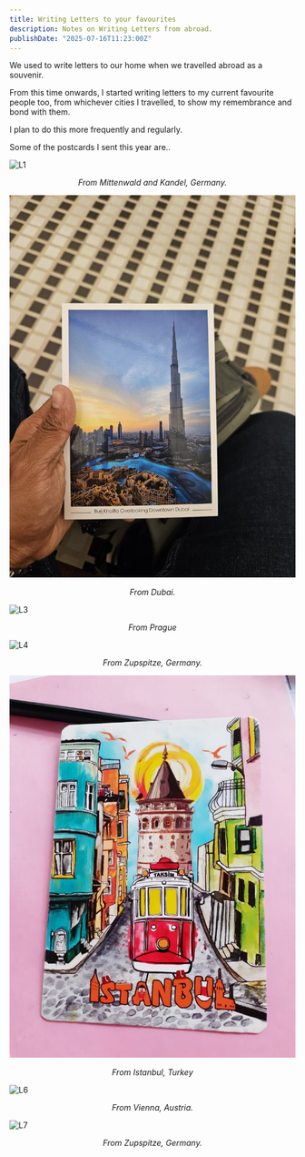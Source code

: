 ```yaml
---
title: Writing Letters to your favourites
description: Notes on Writing Letters from abroad.
publishDate: "2025-07-16T11:23:00Z"
---
```


We used to write letters to our home when we travelled abroad as a souvenir.

From this time onwards, I started writing letters to my current favourite people too, from whichever cities I travelled,  to show my remembrance and bond with them.

I plan to do this more frequently and regularly. 

Some of the postcards I sent this year are..

![L1](./L1.jpg)
<p align="center"><em>From Mittenwald and Kandel, Germany.</em></p>

![L2](./L2.jpg)
<p align="center"><em>From Dubai.</em></p>

![L3](./L3.jpg)
<p align="center"><em>From Prague</em></p>

![L4](./L4.jpg)
<p align="center"><em>From Zupspitze, Germany.</em></p>

![L5](./L5.jpeg)
<p align="center"><em>From Istanbul, Turkey</em></p>

![L6](./L6.jpg)
<p align="center"><em>From Vienna, Austria.</em></p>

![L7](./L7.jpg)
<p align="center"><em>From Zupspitze, Germany.</em></p>
